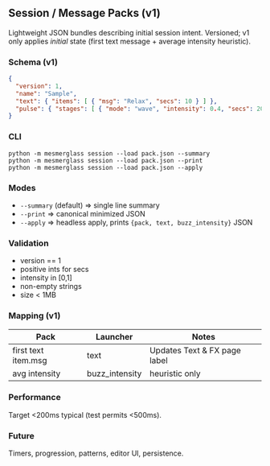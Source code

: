 ## Session / Message Packs (v1)

Lightweight JSON bundles describing initial session intent. Versioned; v1 only
applies *initial* state (first text message + average intensity heuristic).

### Schema (v1)
```json
{
  "version": 1,
  "name": "Sample",
  "text": { "items": [ { "msg": "Relax", "secs": 10 } ] },
  "pulse": { "stages": [ { "mode": "wave", "intensity": 0.4, "secs": 20 } ], "fallback": "idle" }
}
```

### CLI
```
python -m mesmerglass session --load pack.json --summary
python -m mesmerglass session --load pack.json --print
python -m mesmerglass session --load pack.json --apply
```

### Modes
- `--summary` (default) => single line summary
- `--print` => canonical minimized JSON
- `--apply` => headless apply, prints `{pack, text, buzz_intensity}` JSON

### Validation
- version == 1
- positive ints for secs
- intensity in [0,1]
- non-empty strings
- size < 1MB

### Mapping (v1)
| Pack | Launcher | Notes |
|------|----------|-------|
| first text item.msg | text | Updates Text & FX page label |
| avg intensity | buzz_intensity | heuristic only |

### Performance
Target <200ms typical (test permits <500ms).

### Future
Timers, progression, patterns, editor UI, persistence.
